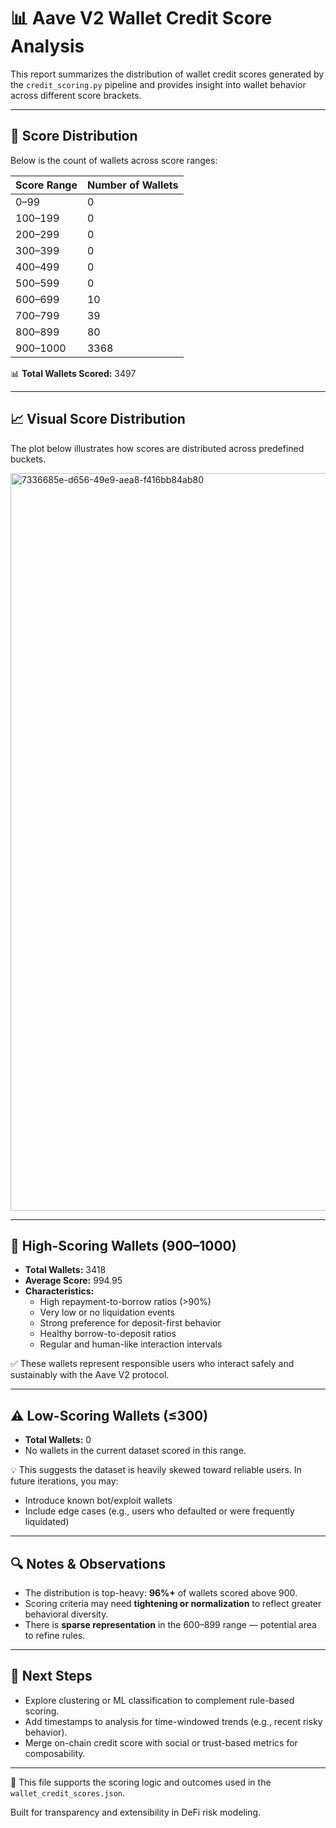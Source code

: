 # 📊 Aave V2 Wallet Credit Score Analysis

This report summarizes the distribution of wallet credit scores generated by the `credit_scoring.py` pipeline and provides insight into wallet behavior across different score brackets.

---

## 🧮 Score Distribution

Below is the count of wallets across score ranges:

| Score Range | Number of Wallets |
|-------------|-------------------|
| 0–99        | 0                 |
| 100–199     | 0                 |
| 200–299     | 0                 |
| 300–399     | 0                 |
| 400–499     | 0                 |
| 500–599     | 0                 |
| 600–699     | 10                |
| 700–799     | 39                |
| 800–899     | 80                |
| 900–1000    | 3368              |

📊 **Total Wallets Scored:** 3497

---

## 📈 Visual Score Distribution

The plot below illustrates how scores are distributed across predefined buckets.

<img width="2379" height="1180" alt="7336685e-d656-49e9-aea8-f416bb84ab80" src="https://github.com/user-attachments/assets/7a1a0fa2-ff49-4866-ba46-9fef2bb2dbef" />


---

## 🧠 High-Scoring Wallets (900–1000)

- **Total Wallets:** 3418
- **Average Score:** 994.95
- **Characteristics:**
  - High repayment-to-borrow ratios (>90%)
  - Very low or no liquidation events
  - Strong preference for deposit-first behavior
  - Healthy borrow-to-deposit ratios
  - Regular and human-like interaction intervals

✅ These wallets represent responsible users who interact safely and sustainably with the Aave V2 protocol.

---

## ⚠️ Low-Scoring Wallets (≤300)

- **Total Wallets:** 0  
- No wallets in the current dataset scored in this range.

💡 This suggests the dataset is heavily skewed toward reliable users. In future iterations, you may:
- Introduce known bot/exploit wallets
- Include edge cases (e.g., users who defaulted or were frequently liquidated)

---

## 🔍 Notes & Observations

- The distribution is top-heavy: **96%+** of wallets scored above 900.
- Scoring criteria may need **tightening or normalization** to reflect greater behavioral diversity.
- There is **sparse representation** in the 600–899 range — potential area to refine rules.

---

## 📌 Next Steps

- Explore clustering or ML classification to complement rule-based scoring.
- Add timestamps to analysis for time-windowed trends (e.g., recent risky behavior).
- Merge on-chain credit score with social or trust-based metrics for composability.

---

🧾 This file supports the scoring logic and outcomes used in the `wallet_credit_scores.json`.

Built for transparency and extensibility in DeFi risk modeling.
